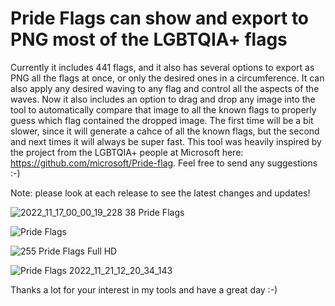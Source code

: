 # Pride Flags can show and export to PNG most of the LGBTQIA+ flags

Currently it includes 441 flags, and it also has several options to export as PNG all the flags at once, or only the desired ones in a circumference. It can also apply any desired waving to any flag and control all the aspects of the waves. Now it also includes an option to drag and drop any image into the tool to automatically compare that image to all the known flags to properly guess which flag contained the dropped image. The first time will be a bit slower, since it will generate a cahce of all the known flags, but the second and next times it will always be super fast. This tool was heavily inspired by the project from the LGBTQIA+ people at Microsoft here: https://github.com/microsoft/Pride-flag. Feel free to send any suggestions :-)

Note: please look at each release to see the latest changes and updates!

![2022_11_17_00_00_19_228 38 Pride Flags](https://user-images.githubusercontent.com/28818179/202313108-f54fe8e2-f8e4-46e7-a869-4f37bb32a8e8.png)

![Pride Flags](https://user-images.githubusercontent.com/28818179/202319162-e92d2fcf-c27e-4158-93a0-caf2c8fea452.png)

![255 Pride Flags Full HD](https://user-images.githubusercontent.com/28818179/203181762-d134cf9f-cdf2-4dc9-97b5-5250d2e28327.png)

![Pride Flags 2022_11_21_12_20_34_143](https://user-images.githubusercontent.com/28818179/203182962-327c29a1-dc77-45c8-b08b-d548db9a2b5e.png)

Thanks a lot for your interest in my tools and have a great day :-)

